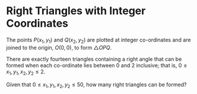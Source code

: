 # Right Triangles with Integer Coordinates

The points $P(x_1, y_1)$ and $Q(x_2, y_2)$ are plotted at integer co-ordinates and are joined to the origin, $O(0,0)$, to form $\triangle OPQ$.





There are exactly fourteen triangles containing a right angle that can be formed when each co-ordinate lies between $0$ and $2$ inclusive; that is, $0 \le x_1, y_1, x_2, y_2 \le 2$.





Given that $0 \le x_1, y_1, x_2, y_2 \le 50$, how many right triangles can be formed?